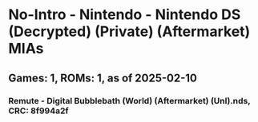 # No-Intro - Nintendo - Nintendo DS (Decrypted) (Private) (Aftermarket) MIAs
## Games: 1, ROMs: 1, as of 2025-02-10

### Remute - Digital Bubblebath (World) (Aftermarket) (Unl).nds, CRC: 8f994a2f
